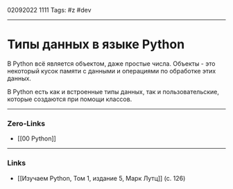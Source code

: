 02092022 1111
Tags: #z #dev

---
# Типы данных в языке Python

В Python всё является объектом, даже простые числа. Объекты - это некоторый кусок памяти с данными и операциями по обработке этих данных.

В Python есть как и встроенные типы данных, так и пользовательские, которые создаются при помощи классов.

---
### Zero-Links
- [[00 Python]]

---
### Links
- [[Изучаем Python, Том 1, издание 5, Марк Лутц]] (с. 126)